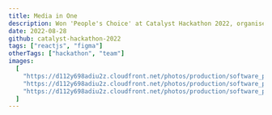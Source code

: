 ```yaml
---
title: Media in One
description: Won 'People's Choice' at Catalyst Hackathon 2022, organised by CISSA.
date: 2022-08-28
github: catalyst-hackathon-2022
tags: ["reactjs", "figma"]
otherTags: ["hackathon", "team"]
images:
  [
    "https://d112y698adiu2z.cloudfront.net/photos/production/software_photos/002/204/028/datas/gallery.jpg",
    "https://d112y698adiu2z.cloudfront.net/photos/production/software_photos/002/204/636/datas/gallery.jpg",
    "https://d112y698adiu2z.cloudfront.net/photos/production/software_photos/002/204/639/datas/gallery.jpg",
  ]
---
```

